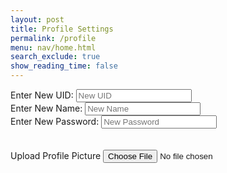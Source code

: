 ```yaml
---
layout: post
title: Profile Settings
permalink: /profile
menu: nav/home.html
search_exclude: true
show_reading_time: false
---
```


<div class="profile-container">
 <div class="card">
   <form>
     <div>
       <label for="newUid">Enter New UID:</label>
       <input type="text" id="newUid" placeholder="New UID">
     </div>
     <div>
       <label for="newName">Enter New Name:</label>
       <input type="text" id="newName" placeholder="New Name">
     </div>
      <div>
       <label for="newPassword">Enter New Password:</label>
       <input type="text" id="newPassword" placeholder="New Password">
     </div>
     <br>
     <br>
     <label for="profilePicture" class="file-icon"> Upload Profile Picture <i class="fas fa-upload"></i>
     </label>
     <input type="file" id="profilePicture" accept="image/*" onchange="saveProfilePicture()">
     <div class="image-container" id="profileImageBox">
         <!-- Profile picture will be displayed here -->
     </div>
     <p id="profile-message" style="color: red;"></p>
   </form>
 </div>
</div>

<script type="module">
import {pythonURI, fetchOptions } from '{{site.baseurl}}/assets/js/api/config.js';
import { putUpdate, postUpdate, deleteData, logoutUser } from "{{site.baseurl}}/assets/js/api/profile.js";

// Profile-related functions remain here (excluding calendar and notification functions)
</script>

<link rel="stylesheet" href="{{ site.baseurl }}/assets/css/notif_styles.css">
